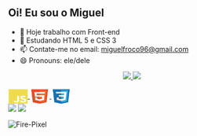 ## Oi! Eu sou o Miguel

- 🔭 Hoje trabalho com Front-end
- 🌱 Estudando HTML 5 e CSS 3
- 📫 Contate-me no email: miguelfroco96@gmail.com
- 😄 Pronouns: ele/dele


<div align="center">
  <a href="https://github.com/Bosssx">
  <img height="180em" src="https://github-readme-stats.vercel.app/api?username=Bosssx&show_icons=true&theme=dracula&include_all_commits=true&count_private=true"/>
  <img height="180em" src="https://github-readme-stats.vercel.app/api/top-langs/?username=Bosssx&layout=compact&langs_count=7&theme=dracula"/>
  </div>

<div style="display: inline_block"><br>
  <img align="center" alt="Rafa-Js" height="30" width="40" src="https://raw.githubusercontent.com/devicons/devicon/master/icons/javascript/javascript-plain.svg">
  <img align="center" alt="Rafa-HTML" height="30" width="40" src="https://raw.githubusercontent.com/devicons/devicon/master/icons/html5/html5-original.svg">
  <img align="center" alt="Rafa-CSS" height="30" width="40" src="https://raw.githubusercontent.com/devicons/devicon/master/icons/css3/css3-original.svg">
</div>

<div>
  <a href="https://www.instagram.com/_miguelo_x/" target="_blank"><img src="https://img.shields.io/badge/-Instagram-%23E4405F?style=for-the-badge&logo=instagram&logoColor=white" target="_blank"></a>
  <a href="https://www.linkedin.com/in/miguelbripoll/" target="_blank"><img src="https://img.shields.io/badge/-LinkedIn-%230077B5?style=for-the-badge&logo=linkedin&logoColor=white" target="_blank"></a> 
 
 
</div>

<div>
  
 ![Fire-Pixel](https://github.com/user-attachments/assets/3f50b0d4-5a27-403e-bb4a-e6e67aeb80c1)

 
</div>
